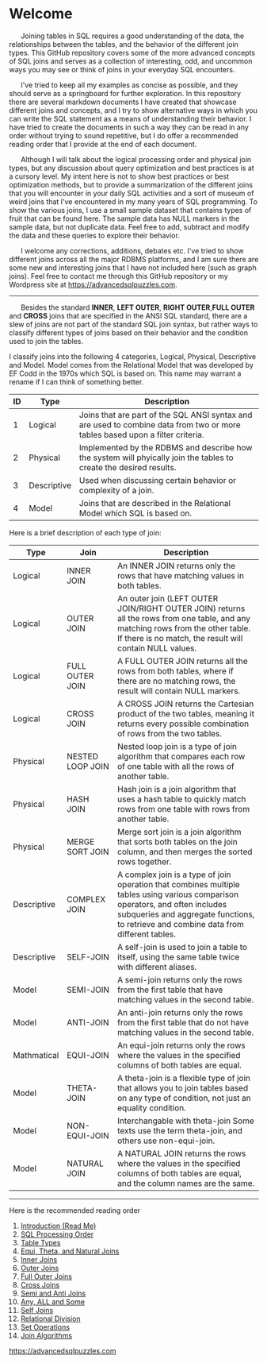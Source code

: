  # Welcome

&nbsp;&nbsp;&nbsp;&nbsp;&nbsp;&nbsp;Joining tables in SQL requires a good understanding of the data, the relationships between the tables, and the behavior of the different join types.  This GitHub repository covers some of the more advanced concepts of SQL joins and serves as a collection of interesting, odd, and uncommon ways you may see or think of joins in your everyday SQL encounters.  

&nbsp;&nbsp;&nbsp;&nbsp;&nbsp;&nbsp;I've tried to keep all my examples as concise as possible, and they should serve as a springboard for further exploration.  In this repository there are several markdown documents I have created that showcase different joins and concepts, and I try to show alternative ways in which you can write the SQL statement as a means of understanding their behavior.  I have tried to create the documents in such a way they can be read in any order without trying to sound repetitive, but I do offer a recommended reading order that I provide at the end of each document.

&nbsp;&nbsp;&nbsp;&nbsp;&nbsp;&nbsp;Although I will talk about the logical processing order and physical join types, but any discussion about query optimization and best practices is at a cursory level. My intent here is not to show best practices or best optimization methods, but to provide a summarization of the different joins that you will encounter in your daily SQL activities and a sort of museum of weird joins that I've encountered in my many years of SQL programming.  To show the various joins, I use a small sample dataset that contains types of fruit that can be found here.  The sample data has NULL markers in the sample data, but not duplicate data.  Feel free to add, subtract and modify the data and these queries to explore their behavior.

&nbsp;&nbsp;&nbsp;&nbsp;&nbsp;&nbsp;I welcome any corrections, additions, debates etc. I've tried to show different joins across all the major RDBMS platforms, and I am sure there are some new and interesting joins that I have not included here (such as graph joins).  Feel free to contact me through this GitHub repository or my Wordpress site at https://advancedsqlpuzzles.com.  

-----

&nbsp;&nbsp;&nbsp;&nbsp;&nbsp;&nbsp;Besides the standard **INNER**, **LEFT OUTER**, **RIGHT OUTER**,**FULL OUTER** and **CROSS** joins that are specified in the ANSI SQL standard, there are a slew of joins are not part of the standard SQL join syntax, but rather ways to classify different types of joins based on their behavior and the condition used to join the tables.  

I classify joins into the following 4 categories, Logical, Physical, Descriptive and Model.  Model comes from the Relational Model that was developed by EF Codd in the 1970s which SQL is based on.  This name may warrant a rename if I can think of something better.


| ID |     Type     |                                                           Description                                                          |
|----|--------------|--------------------------------------------------------------------------------------------------------------------------------|
|  1 |  Logical     |  Joins that are part of the SQL ANSI syntax and are used to combine data from two or more tables based upon a filter criteria. |
|  2 |  Physical    |  Implemented by the RDBMS and describe how the system will phyically join the tables to create the desired results.            |
|  3 |  Descriptive |  Used when discussing certain behavior or complexity of a join.                                                                |
|  4 |  Model       |  Joins that are described in the Relational Model which SQL is based on.                                                       |


Here is a brief description of each type of join:

|  Type         |       Join       |                                                                                                              Description                                                                                                              |
|---------------|------------------|---------------------------------------------------------------------------------------------------------------------------------------------------------------------------------------------------------------------------------------|
|  Logical      | INNER JOIN       |  An INNER JOIN returns only the rows that have matching values in both tables.                                                                                                                                                        |
|  Logical      | OUTER JOIN       |  An outer join (LEFT OUTER JOIN/RIGHT OUTER JOIN) returns all the rows from one table, and any matching rows from the other table. If there is no match, the result will contain NULL values.                                         |
|  Logical      | FULL OUTER JOIN  |  A FULL OUTER JOIN returns all the rows from both tables, where if there are no matching rows, the result will contain NULL markers.                                                                                                  |
|  Logical      | CROSS JOIN       |  A CROSS JOIN returns the Cartesian product of the two tables, meaning it returns every possible combination of rows from the two tables.                                                                                             |
|  Physical     | NESTED LOOP JOIN |  Nested loop join is a type of join algorithm that compares each row of one table with all the rows of another table.                                                                                                                 |
|  Physical     | HASH JOIN        |  Hash join is a join algorithm that uses a hash table to quickly match rows from one table with rows from another table.                                                                                                              |
|  Physical     | MERGE SORT JOIN  |  Merge sort join is a join algorithm that sorts both tables on the join column, and then merges the sorted rows together.                                                                                                             |
|  Descriptive  | COMPLEX JOIN     |  A complex join is a type of join operation that combines multiple tables using various comparison operators, and often includes subqueries and aggregate functions, to retrieve and combine data from different tables.     |
|  Descriptive  | SELF-JOIN        |  A self-join is used to join a table to itself, using the same table twice with different aliases.                                                                                                                                    |
|  Model        | SEMI-JOIN        |  A semi-join returns only the rows from the first table that have matching values in the second table.                                                                                                                                |
|  Model        | ANTI-JOIN        |  An anti-join returns only the rows from the first table that do not have matching values in the second table.                                                                                                                        |
|  Mathmatical  | EQUI-JOIN        |  An equi-join returns only the rows where the values in the specified columns of both tables are equal.                                                                                                                               |
|  Model        | THETA-JOIN       |  A theta-join is a flexible type of join that allows you to join tables based on any type of condition, not just an equality condition.                                                                                               |
|  Model        | NON-EQUI-JOIN    |  Interchangable with theta-join  Some texts use the term theta-join, and others use non-equi-join.                                                                                                                                    |
|  Model        | NATURAL JOIN     |  A NATURAL JOIN returns the rows where the values in the specified columns of both tables are equal, and the column names are the same.                                                                                               |

----


Here is the recommended reading order

1. [Introduction (Read Me)](01%20-%20Introduction.md)
2. [SQL Processing Order](02%20-%20SQL%20Processing%Order.md)
3. [Table Types](03%20-%20Table%20Types.md)
4. [Equi, Theta, and Natural Joins](04%20-%20Equi,%20Theta,%20and%20Natural%20Joins.md)
5. [Inner Joins](05%20-%20Inner%20Joins.md)
6. [Outer Joins](06%20-%20Outer%20Joins.md)
7. [Full Outer Joins](07%20-%20Full%20Outer%20Joins.md)
8. [Cross Joins](08%20-%20Cross%20Joins.md)
9. [Semi and Anti Joins](09%20-%20Semi%20and%20Anti%20Joins.md)
10. [Any, ALL and Some](10%20-%20Any,%20ALL%20and%20Some.md)
11. [Self Joins](11%20-%20Self%20Joins.md)
12. [Relational Division](12%20-%20Relational%20Division.md)
13. [Set Operations](13%20-%20Set%20Operations.md)
14. [Join Algorithms](14%20-%20Join%20Algorithms.md)

https://advancedsqlpuzzles.com
